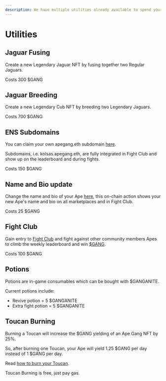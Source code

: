 ```yaml
---
description: We have multiple utilities already available to spend your $GANG on
---
```


# Utilities

## Jaguar Fusing&#x20;

Create a new Legendary Jaguar NFT by fusing together two Regular Jaguars.

Costs 300 $GANG

## Jaguar Breeding

Create a new Legendary Cub NFT by breeding two Legendary Jaguars.

Costs 700 $GANG

## ENS Subdomains

You can claim your own apegang.eth subdomain [here](https://apegang.art/utilities).

Subdomains, i.e. kolsas.apegang.eth, are fully integrated in Fight Club and show up on the leaderboard and during fights.

Costs 150 $GANG

## Name and Bio update

Change the name and bio of your Ape [here](https://apegang.art/utilities), this on-chain action shows your new Ape's name and bio on all marketplaces and in Fight Club.

Costs 25 $GANG

## Fight Club

Gain entry to [Fight Club](../play-to-earn/fight-club.md) and fight against other community members Apes to climb the weekly leaderboard and win [$GANG](usdgang-token.md).

Costs 100 $GANG

## Potions

Potions are in-game consumables which can be bought with $GANGANITE.&#x20;

Current potions include:&#x20;

* Revive potion = 5 $GANGANITE
* Extra fight potion = 5 $GANGANITE

## Toucan Burning

Burning a Toucan will increase the $GANG yielding of an Ape Gang NFT by 25%.&#x20;

So, after burning one Toucan, your Ape will yield 1.25 $GANG per day instead of 1 $GANG per day.

Read [how to burn your Toucan](../faqs/how-do-i-burn-my-toucans.md).

Toucan Burning is free, just pay gas.

